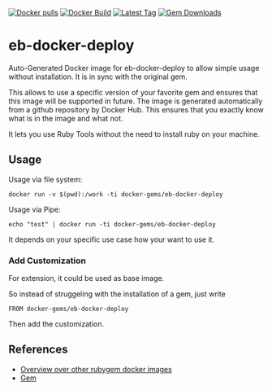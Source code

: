 [![Docker pulls](https://img.shields.io/docker/pulls/rubygem/eb-docker-deploy.svg)](https://hub.docker.com/r/rubygem/eb-docker-deploy/)
[![Docker Build](https://img.shields.io/docker/automated/rubygem/eb-docker-deploy.svg)](https://hub.docker.com/r/rubygem/eb-docker-deploy/)
[![Latest Tag](https://img.shields.io/github/tag/docker-rubygem/eb-docker-deploy.svg)](https://hub.docker.com/r/rubygem/eb-docker-deploy/)
[![Gem Downloads](https://img.shields.io/gem/dt/eb-docker-deploy.svg)](https://rubygems.org/gems/eb-docker-deploy/)
# eb-docker-deploy

Auto-Generated Docker image for eb-docker-deploy to allow simple usage without installation.
It is in sync with the original gem.

This allows to use a specific version of your favorite gem and ensures that this image will be supported in future.
The image is generated automatically from a github repository by Docker Hub.
This ensures that you exactly know what is in the image and what not.

It lets you use Ruby Tools without the need to install ruby on your machine.

## Usage

Usage via file system:

`docker run -v $(pwd):/work -ti docker-gems/eb-docker-deploy`

Usage via Pipe:

`echo "test" | docker run -ti docker-gems/eb-docker-deploy`

It depends on your specific use case how your want to use it.

### Add Customization

For extension, it could be used as base image.

So instead of struggeling with the installation of a gem, just write

`FROM docker-gems/eb-docker-deploy`

Then add the customization.

## References

 - [Overview over other rubygem docker images](https://github.com/thinkbot/docker-rubygem)
 - [Gem](https://rubygems.org/gems/eb-docker-deploy/)
